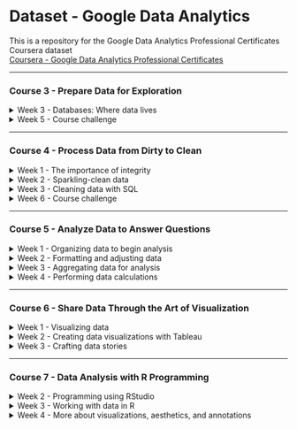 # Dataset - Google Data Analytics
This is a repository for the Google Data Analytics Professional Certificates Coursera dataset  
[Coursera - Google Data Analytics Professional Certificates](https://www.coursera.org/professional-certificates/google-data-analytics "Coursera - Google Data Analytics Professional Certificates")  

---

### Course 3 - Prepare Data for Exploration
<details>
  <summary>Week 3 - Databases: Where data lives</summary>
  
  > - <a href="../../raw/main/C3%20-%20Prepare%20Data%20for%20Exploration/C3W3_names%20(Hands-On%20Activity%20Create%20a%20custom%20table%20in%20BigQuery).zip"><img src="https://img.shields.io/badge/ZIP-1476FE" title="ZIP"></a> C3W3_names (Hands-On Activity Create a custom table in BigQuery)
  > - <a href="../../raw/main/C3 - Prepare Data for Exploration/C3W3_student performance data (Hands-On Activity Clean data in spreadsheets with sorting and filtering).csv"><img src="https://img.shields.io/badge/CSV-217346" title="CSV"></a> C3W3_student performance data (Hands-On Activity Clean data in spreadsheets with sorting and filtering)
</details>
<details>
  <summary>Week 5 - Course challenge</summary>
  
  > - <a href="../../raw/main/C3%20-%20Prepare%20Data%20for%20Exploration/C3W5_Scenario%201_Client%20Email%20(Course%20challenge).pdf"><img src="https://img.shields.io/badge/PDF-FF0000" title="PDF"></a> C3W5_Scenario 1_Client Email (Course challenge)
  > - <a href="../../raw/main/C3%20-%20Prepare%20Data%20for%20Exploration/C3W5_Customer%20survey%20data%20(Course%20challenge).csv"><img src="https://img.shields.io/badge/CSV-217346" title="CSV"></a> C3W5_Customer survey data (Course challenge)
  > - <a href="../../raw/main/C3%20-%20Prepare%20Data%20for%20Exploration/C3W5_Delivery%20times%20distance%20(Course%20challenge).csv"><img src="https://img.shields.io/badge/CSV-217346" title="CSV"></a> C3W5_Delivery times distance (Course challenge)
  > - <a href="../../raw/main/C3%20-%20Prepare%20Data%20for%20Exploration/C3W5_Junior%20Data%20Scientist%20Job%20Description%20(Course%20challenge).pdf"><img src="https://img.shields.io/badge/PDF-FF0000" title="PDF"></a> C3W5_Junior Data Scientist Job Description (Course challenge)
  > - <a href="../../raw/main/C3%20-%20Prepare%20Data%20for%20Exploration/C3W5_Scenario%202_Second%20Interview%20Email%20(Course%20challenge).pdf"><img src="https://img.shields.io/badge/PDF-FF0000" title="PDF"></a> C3W5_Scenario 2_Second Interview Email (Course challenge)
</details>

---

### Course 4 - Process Data from Dirty to Clean
<details>
  <summary>Week 1 - The importance of integrity</summary>
  
  > - C4W1_June 2014 Invoices (Weekly challenge 1)
</details>
<details>
  <summary>Week 2 - Sparkling-clean data</summary>
  
  > - C4W2_Data Spreadsheet for Cleaning with Spreadsheets (Hands-On Activity Cleaning data with spreadsheets)
  > - C4W2_San Francisco Boba Tea Shop Location Info (Hands-On Activity Clean data with spreadsheet functions)
</details>
<details>
  <summary>Week 3 - Cleaning data with SQL</summary>
  
  > - C4W3_Customer Table Sheet 1 (Optional Upload the customer dataset to BigQuery)
  > - C4W3_Lauren's Furniture Store Transaction Table (Optional Upload the store transactions dataset to BigQuery)
  > - C4W3_automobile data (Hands-On Activity Clean data using SQL)
</details>
<details>
  <summary>Week 6 - Course challenge</summary>
  
  > - C4W6_Meer Kitty Interior Design About Us Page (Course challenge)
  > - C4W6_Meer Kitty Interior Design Business Plan (Course challenge)
  > - C4W6_Meer Kitty Survey Feedback (Course challenge)
  > - C4W6_Spoke Market Research Job Description (Course challenge)
  > - C4W6_Email from Recruiter (Course challenge)
</details>

---

### Course 5 - Analyze Data to Answer Questions
<details>
  <summary>Week 1 - Organizing data to begin analysis</summary>
  
  > - C5W1_Movie Data (Optional Upload the movie dataset to BigQuery)
</details>
<details>
  <summary>Week 2 - Formatting and adjusting data</summary>
  
  > - C5W2_Dataset for Project_CONCAT function (Hands-On Activity Combine multiple pieces of data)
</details>
<details>
  <summary>Week 3 - Aggregating data for analysis</summary>
  
  > - C5W3_VLOOKUP Practice Sheet (Hands-On Activity Using VLOOKUP)
  > - C5W3_Employees Table - Understanding JOINS (Optional Upload the employee dataset to BigQuery)
  > - C5W3_Departments Table - Understanding JOINS (Optional Upload the employee dataset to BigQuery)
  > - C5W3_Warehouse Orders - Warehouse (Optional Upload the warehouse dataset to BigQuery)
  > - C5W3_Warehouse Orders - Orders (Optional Upload the warehouse dataset to BigQuery)
</details>
<details>
  <summary>Week 4 - Performing data calculations</summary>
  
  > - C5W4_Working with Conditions (Hands-On Activity Working with conditions)
  > - C5W4_Cosmetics Inc. - Sheet1 (Test your knowledge on data calculations)
  > - C5W4_Movie Data Starter Project (Hands-On Activity Explore movie data with pivot tables)
  > - C5W4_Inventory (Hands-On Activity From spreadsheets to BigQuery)
  > - C5W4_Sales (Hands-On Activity From spreadsheets to BigQuery)
  > - C5W4_Products (Hands-On Activity From spreadsheets to BigQuery)
  > - C5W4_Sample Transaction Table - transactional data format (Weekly challenge 4)
  > - C5W4_Retail Sales Data - transactional data format (Weekly challenge 4)
  > - C5W4_Movie Data Starter Project (Weekly challenge 4)
  > - C5W4_Email From Tayen Bell Directly Dynamic (Course challenge)
  > - C5W4_Dynamic Dataset (Course challenge)
</details>

---

### Course 6 - Share Data Through the Art of Visualization
<details>
  <summary>Week 1 - Visualizing data</summary>
  
  > - C6W1_Making your own visualization - example dataset (Hands-On Activity Making your own visualization)
</details>
<details>
  <summary>Week 2 - Creating data visualizations with Tableau</summary>
  
  > - C6W2_CO2 Dataset (Hands-On Activity Working with Tableau)
  > - C6W2_CO2 (Hands-On Activity Practice linking data in Tableau)
  > - C6W2_Energy data (Hands-On Activity Practice linking data in Tableau)
  > - C6W2_totalpopulation (Hands-On Activity Practice linking data in Tableau)
  > - C6W2_gdptotal (Hands-On Activity Practice linking data in Tableau)
</details>
<details>
  <summary>Week 3 - Crafting data stories</summary>
  
  > - C6W3_Cosmetics Inc. (Hands-On Activity Creating, filtering, and customizing charts)
</details>

---

### Course 7 - Data Analysis with R Programming
<details>
  <summary>Week 2 - Programming using RStudio</summary>
  
  > - C7W2_Lesson3 Sandbox (Hands-On Activity R sandbox)
</details>
<details>
  <summary>Week 3 - Working with data in R </summary>
  
  > - C7W3_Lesson2 Dataframe (Hands-On Activity Create your own data frame)
  > - C7W3_Lesson2 Dataframe Solutions (Hands-On Activity Create your own data frame)
  > - C7W3_hotel bookings (Hands-On Activity Importing and working with data)
  > - C7W3_Lesson2 Import (Hands-On Activity Importing and working with data)
  > - C7W3_Lesson2 Import Solutions (Hands-On Activity Importing and working with data)
  > - C7W3_hotel bookings (Hands-On Activity Cleaning data in R)
  > - C7W3_Lesson3 Clean (Hands-On Activity Cleaning data in R)
  > - C7W3_Lesson3 Clean Solutions (Hands-On Activity Cleaning data in R)
  > - C7W3_hotel bookings (Hands-On Activity Changing your data)
  > - C7W3_Lesson3 Change (Hands-On Activity Changing your data)
  > - C7W3_Lesson3 Change Solutions (Hands-On Activity Changing your data)
</details>
<details>
  <summary>Week 4 - More about visualizations, aesthetics, and annotations </summary>
  
  > - C7W4_hotel bookings (Hands-On Activity Using ggplot)
  > - C7W4_Lesson2 GGPlot (Hands-On Activity Using ggplot)
  > - C7W4_Lesson2 GGPlot Solutions (Hands-On Activity Using ggplot)
  > - C7W4_hotel bookings (Hands-On Activity Aesthetics and visualizations)
  > - C7W4_Lesson3 Aesthetics (Hands-On Activity Aesthetics and visualizations)
  > - C7W4_Lesson3 Aesthetics Solutions (Hands-On Activity Aesthetics and visualizations)
  > - C7W4_hotel bookings (Hands-On Activity Filters and plots)
  > - C7W4_Lesson3 Filters (Hands-On Activity Filters and plots)
  > - C7W4_Lesson3 Filters Solutions (Hands-On Activity Filters and plots)
  > - C7W4_hotel bookings (Hands-On Activity Annotating and saving visualizations)
  > - C7W4_Lesson4 Annotations (Hands-On Activity Annotating and saving visualizations)
  > - C7W4_Lesson4 Annotations Solutions (Hands-On Activity Annotating and saving visualizations)
</details>
